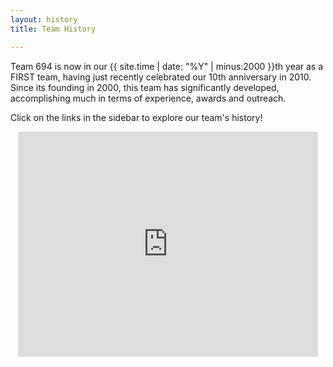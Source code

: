 ```yaml
---
layout: history
title: Team History

---
```

Team 694 is now in our {{ site.time | date: "%Y" | minus:2000 }}th year as a FIRST team, having just recently celebrated our 10th anniversary in 2010. Since its founding in 2000, this team has significantly developed, accomplishing much in terms of experience, awards and outreach.

Click on the links in the sidebar to explore our team's history!

<div style="text-align: center">
<iframe width="480" height="360" src="http://www.youtube.com/embed/nr2WkHondog" frameborder="0"> </iframe>
</div>
